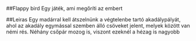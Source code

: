 ##Flappy bird
Egy játék, ami megőríti az embert

##Leiras
Egy madárral kell átszelnünk a végtelenbe tartó akadálypályát, ahol az akadály egymással szemben álló csöveket jelent, 
melyek között van némi rés. Néhány csőpár mozog is, viszont ezeknél a hézag is nagyobb
